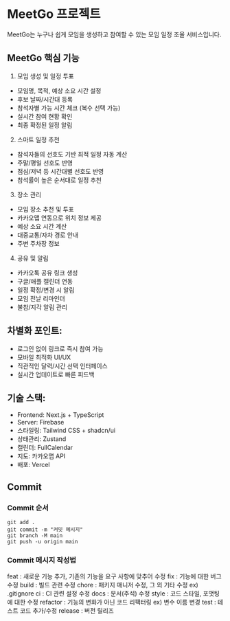 # MeetGo 프로젝트

MeetGo는 누구나 쉽게 모임을 생성하고 참여할 수 있는 모임 일정 조율 서비스입니다.

## MeetGo 핵심 기능

1. 모임 생성 및 일정 투표

- 모임명, 목적, 예상 소요 시간 설정
- 후보 날짜/시간대 등록
- 참석자별 가능 시간 체크 (복수 선택 가능)
- 실시간 참여 현황 확인
- 최종 확정된 일정 알림

2. 스마트 일정 추천

- 참석자들의 선호도 기반 최적 일정 자동 계산
- 주말/평일 선호도 반영
- 점심/저녁 등 시간대별 선호도 반영
- 참석률이 높은 순서대로 일정 추천

3. 장소 관리

- 모임 장소 추천 및 투표
- 카카오맵 연동으로 위치 정보 제공
- 예상 소요 시간 계산
- 대중교통/자차 경로 안내
- 주변 주차장 정보

4. 공유 및 알림

- 카카오톡 공유 링크 생성
- 구글/애플 캘린더 연동
- 일정 확정/변경 시 알림
- 모임 전날 리마인더
- 불참/지각 알림 관리

## 차별화 포인트:

- 로그인 없이 링크로 즉시 참여 가능
- 모바일 최적화 UI/UX
- 직관적인 달력/시간 선택 인터페이스
- 실시간 업데이트로 빠른 피드백

## 기술 스택:

- Frontend: Next.js + TypeScript
- Server: Firebase
- 스타일링: Tailwind CSS + shadcn/ui
- 상태관리: Zustand
- 캘린더: FullCalendar
- 지도: 카카오맵 API
- 배포: Vercel

## Commit

### Commit 순서

```
git add .
git commit -m "커밋 메시지"
git branch -M main
git push -u origin main
```

### Commit 메시지 작성법

feat : 새로운 기능 추가, 기존의 기능을 요구 사항에 맞추어 수정
fix : 기능에 대한 버그 수정
build : 빌드 관련 수정
chore : 패키지 매니저 수정, 그 외 기타 수정 ex) .gitignore
ci : CI 관련 설정 수정
docs : 문서(주석) 수정
style : 코드 스타일, 포맷팅에 대한 수정
refactor : 기능의 변화가 아닌 코드 리팩터링 ex) 변수 이름 변경
test : 테스트 코드 추가/수정
release : 버전 릴리즈

